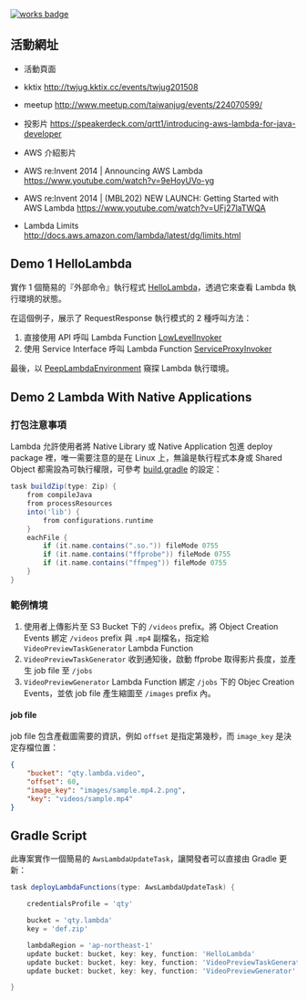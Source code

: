 [![works badge](https://cdn.rawgit.com/nikku/works-on-my-machine/v0.2.0/badge.svg)](https://github.com/nikku/works-on-my-machine)

## 活動網址

* 活動頁面 
 * kktix http://twjug.kktix.cc/events/twjug201508
 * meetup http://www.meetup.com/taiwanjug/events/224070599/

* 投影片 https://speakerdeck.com/qrtt1/introducing-aws-lambda-for-java-developer

* AWS 介紹影片
 * AWS re:Invent 2014 | Announcing AWS Lambda https://www.youtube.com/watch?v=9eHoyUVo-yg
 * AWS re:Invent 2014 | (MBL202) NEW LAUNCH: Getting Started with AWS Lambda https://www.youtube.com/watch?v=UFj27laTWQA

* Lambda Limits http://docs.aws.amazon.com/lambda/latest/dg/limits.html

## Demo 1 HelloLambda

實作 1 個簡易的『外部命令』執行程式 [HelloLambda](https://github.com/qrtt1/TWJUG20150801/blob/master/src/main/java/org/qty/aws/lambda/HelloLambda.java)，透過它來查看 Lambda 執行環境的狀態。

在這個例子，展示了 RequestResponse 執行模式的 2 種呼叫方法：

1. 直接使用 API 呼叫 Lambda Function [LowLevelInvoker](https://github.com/qrtt1/TWJUG20150801/blob/master/src/main/java/org/qty/aws/lambda/invoker/LowLevelInvoker.java)
1. 使用 Service Interface 呼叫 Lambda Function [ServiceProxyInvoker](https://github.com/qrtt1/TWJUG20150801/blob/master/src/main/java/org/qty/aws/lambda/invoker/ServiceProxyInvoker.java)

最後，以 [PeepLambdaEnvironment](https://github.com/qrtt1/TWJUG20150801/blob/master/src/main/java/org/qty/aws/lambda/invoker/PeepLambdaEnvironment.java) 窺探 Lambda 執行環境。

## Demo 2 Lambda With Native Applications

### 打包注意事項

Lambda 允許使用者將 Native Library 或 Native Application 包進 deploy package 裡，唯一需要注意的是在 Linux 上，無論是執行程式本身或 Shared Object 都需設為可執行權限，可參考 [build.gradle](https://github.com/qrtt1/TWJUG20150801/blob/master/build.gradle) 的設定：

```groovy
task buildZip(type: Zip) {
    from compileJava
    from processResources              
    into('lib') {
        from configurations.runtime
    }           
    eachFile { 
        if (it.name.contains(".so.")) fileMode 0755
        if (it.name.contains("ffprobe")) fileMode 0755
        if (it.name.contains("ffmpeg")) fileMode 0755
    }
}
```

### 範例情境

1. 使用者上傳影片至 S3 Bucket 下的 `/videos` prefix。將 Object Creation Events 綁定 `/videos` prefix 與 `.mp4` 副檔名，指定給 `VideoPreviewTaskGenerator` Lambda Function
1. `VideoPreviewTaskGenerator` 收到通知後，啟動 ffprobe 取得影片長度，並產生 job file 至 `/jobs`
1. `VideoPreviewGenerator` Lambda Function 綁定 `/jobs` 下的 Objec Creation Events，並依 job file 產生縮圖至 `/images` prefix 內。

#### job file

job file 包含產截圖需要的資訊，例如 `offset` 是指定第幾秒，而 `image_key` 是決定存檔位置：

```json
{
    "bucket": "qty.lambda.video",
    "offset": 60,
    "image_key": "images/sample.mp4.2.png",
    "key": "videos/sample.mp4"
}
```

## Gradle Script

此專案實作一個簡易的 `AwsLambdaUpdateTask`，讓開發者可以直接由 Gradle 更新：

```groovy
task deployLambdaFunctions(type: AwsLambdaUpdateTask) {

    credentialsProfile = 'qty'

    bucket = 'qty.lambda'
    key = 'def.zip'

    lambdaRegion = 'ap-northeast-1'
    update bucket: bucket, key: key, function: 'HelloLambda'
    update bucket: bucket, key: key, function: 'VideoPreviewTaskGenerator'
    update bucket: bucket, key: key, function: 'VideoPreviewGenerator'

}
```
